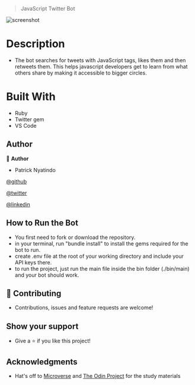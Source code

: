 > JavaScript Twitter Bot

![screenshot](https://user-images.githubusercontent.com/48393059/78469196-94acbd80-7727-11ea-9648-8bb1ecebf7ec.png)

# Description

- The bot searches for tweets with JavaScript tags, likes them and then retweets them. This helps javascript developers get to learn from what others share by making it accessible to bigger circles.

# Built With

- Ruby
- Twitter gem
- VS Code

## Author

👤 **Author**
- Patrick Nyatindo

[@github](https://github.com/nyatindopatrick)

[@twitter](https://twitter.com/nyatindopatrick)

[@linkedin](https://linkedin.com/in/nyatindopatrick)

## How to Run the Bot

- You first need to fork or download the repository.
- in your terminal, run "bundle install" to install the gems required for the bot to run.
- create .env file at the root of your working directory and include your API keys there.
- to run the project, just run the main file inside the bin folder (./bin/main) and your bot should work.

## 🤝 Contributing

- Contributions, issues and feature requests are welcome!

## Show your support

- Give a ⭐️ if you like this project!

## Acknowledgments

- Hat's off to [Microverse](https://www.microverse.org) and [The Odin Project](https://theodinproject.com) for the study materials

